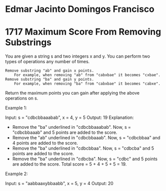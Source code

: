 # Edmar Jacinto Domingos Francisco

# 1717 Maximum Score From Removing Substrings

You are given a string s and two integers x and y. You can perform two types of operations any number of times.

    Remove substring "ab" and gain x points.
        For example, when removing "ab" from "cabxbae" it becomes "cxbae".
    Remove substring "ba" and gain y points.
        For example, when removing "ba" from "cabxbae" it becomes "cabxe".

Return the maximum points you can gain after applying the above operations on s.

 

Example 1:

Input: s = "cdbcbbaaabab", x = 4, y = 5
Output: 19
Explanation:
- Remove the "ba" underlined in "cdbcbbaaabab". Now, s = "cdbcbbaaab" and 5 points are added to the score.
- Remove the "ab" underlined in "cdbcbbaaab". Now, s = "cdbcbbaa" and 4 points are added to the score.
- Remove the "ba" underlined in "cdbcbbaa". Now, s = "cdbcba" and 5 points are added to the score.
- Remove the "ba" underlined in "cdbcba". Now, s = "cdbc" and 5 points are added to the score.
Total score = 5 + 4 + 5 + 5 = 19.

Example 2:

Input: s = "aabbaaxybbaabb", x = 5, y = 4
Output: 20

